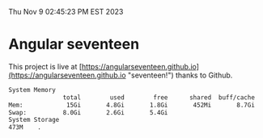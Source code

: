 Thu Nov  9 02:45:23 PM EST 2023

# Angular seventeen


This project is live at [https://angularseventeen.github.io](https://angularseventeen.github.io "seventeen!") thanks to Github.

```bash
System Memory
               total        used        free      shared  buff/cache   available
Mem:            15Gi       4.8Gi       1.8Gi       452Mi       8.7Gi       9.7Gi
Swap:          8.0Gi       2.6Gi       5.4Gi
System Storage
473M	.
